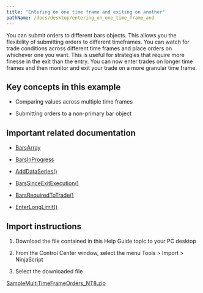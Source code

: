 ```yaml
---
title: "Entering on one time frame and exiting on another"
pathName: /docs/desktop/entering_on_one_time_frame_and
---
```


You can submit orders to different bars objects. This allows you the flexibility of submitting orders to different timeframes. You can watch for trade conditions across different time frames and place orders on whichever one you want. This is useful for strategies that require more finesse in the exit than the entry. You can now enter trades on longer time frames and then monitor and exit your trade on a more granular time frame.

## Key concepts in this example

- Comparing values across multiple time frames

- Submitting orders to a non-primary bar object

## Important related documentation

- [BarsArray](/docs/desktop/barsarray)

- [BarsInProgress](/docs/desktop/barsinprogress)

- [AddDataSeries()](/docs/desktop/adddataseries)

- [BarsSinceExitExecution()](/docs/desktop/barssinceexitexecution)

- [BarsRequiredToTrade()](/docs/desktop/barsrequiredtotrade)

- [EnterLongLimit()](/docs/desktop/enterlonglimit)

## Import instructions

1. Download the file contained in this Help Guide topic to your PC desktop

2. From the Control Center window, select the menu Tools > Import > NinjaScript

3. Select the downloaded file

[SampleMultiTimeFrameOrders_NT8.zip](https://ninjatrader.com/support/helpGuides/nt8/samples/SampleMultiTimeFrameOrders_NT8.zip)
